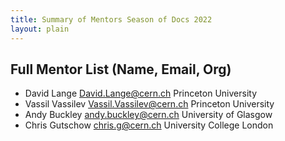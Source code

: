 ```yaml
---
title: Summary of Mentors Season of Docs 2022
layout: plain
---
```


## Full Mentor List (Name, Email, Org)

- David Lange [David.Lange@cern.ch](mailto:David.Lange@cern.ch) Princeton
  University
- Vassil Vassilev [Vassil.Vassilev@cern.ch](mailto:Vassil.Vassilev@cern.ch)
  Princeton University
- Andy Buckley [andy.buckley@cern.ch](mailto:andy.buckley@cern.ch) University of
  Glasgow
- Chris Gutschow [chris.g@cern.ch](mailto:chris.g@cern.ch) University College
  London
